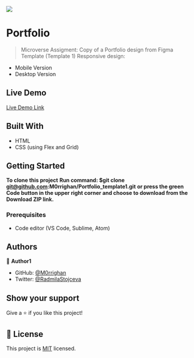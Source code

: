 ![](https://img.shields.io/badge/Microverse-blueviolet)

# Portfolio

> Microverse Assigment: Copy of a Portfolio design from Figma Template (Template 1)
> Responsive design:

- Mobile Version
- Desktop Version

## Live Demo

[Live Demo Link](https://m0rrighan.github.io/Portfolio_template1/)

## Built With

- HTML
- CSS (using Flex and Grid)

## Getting Started

**To clone this project**
**Run command: $git clone git@github.com:M0rrighan/Portfolio_template1.git**
**or press the green Code button in the upper right corner and choose to download from the Download ZIP link.**

### Prerequisites

- Code editor (VS Code, Sublime, Atom)

## Authors

👤 **Author1**

- GitHub: [@M0rrighan](https://github.com/M0rrighan)
- Twitter: [@RadmilaStojceva](https://twitter.com/RadmilaStojceva)

## Show your support

Give a ⭐️ if you like this project!

## 📝 License

This project is [MIT](./MIT.md) licensed.
